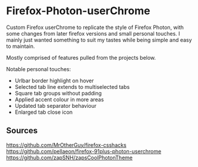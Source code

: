 # Firefox-Photon-userChrome
Custom Firefox userChrome to replicate the style of Firefox Photon, with some changes from later firefox versions and small personal touches. I mainly just wanted something to suit my tastes while being simple and easy to maintain.

Mostly comprised of features pulled from the projects below.

Notable personal touches:
* Urlbar border highlight on hover
* Selected tab line extends to multiselected tabs
* Square tab groups without padding
* Applied accent colour in more areas
* Updated tab separator behaviour
* Enlarged tab close icon

## Sources

https://github.com/MrOtherGuy/firefox-csshacks  
https://github.com/pellaeon/firefox-91plus-photon-userchrome    
https://github.com/zapSNH/zapsCoolPhotonTheme
